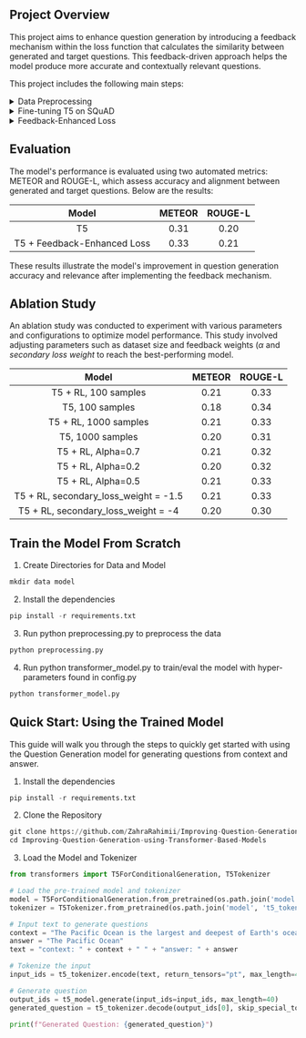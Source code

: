 ## Project Overview
This project aims to enhance question generation by introducing a feedback mechanism within the loss function that calculates the similarity between generated and target questions. This feedback-driven approach helps the model produce more accurate and contextually relevant questions.

This project includes the following main steps:
<details>
<summary> Data Preprocessing </summary>
  
Prepare the [SQuAD](https://www.kaggle.com/datasets/stanfordu/stanford-question-answering-dataset) dataset with fields for 'context,' 'question,' and 'answer.'
<p align=center>
  <img src= "https://github.com/user-attachments/assets/a1589919-ea36-48ec-9ce9-6104df7f478b"
</p>
</details>

<details>
<summary> Fine-tuning T5 on SQuAD </summary>
Train a T5 model on the SQuAD dataset, focusing on generating questions from context and answer pairs.

<p align=center>
  <img src = "https://github.com/user-attachments/assets/28bb2f23-223f-43e6-943c-20b34654937f"
</p>
</details>

<details>
<summary> Feedback-Enhanced Loss </summary>
  
Modify the loss function to include feedback by measuring the similarity between generated and target questions, which allows for iterative improvement in question relevance.

<p align=center>
  <img src = "https://github.com/user-attachments/assets/8a93eabc-f775-4124-91f1-823d68670d3a"
</p>

The enhanced loss function incorporates feedback to achive more accurate and contextually aligned question generation, is defined as follows:

$Total \ Loss = \alpha * loss + (1 - \alpha) * secondary \ loss \  weight * reward$

where:

* $loss$: The primary loss from the model's output.
* $reward$: A feedback term that measures the similarity between the generated question and the target question.
* $\alpha$: A weighting factor that balances the influence of the primary loss and the feedback.
* $secondary \ loss \ weight$: A coefficient that adjusts the impact of the feedback term.
</details>

## Evaluation
The model's performance is evaluated using two automated metrics: METEOR and ROUGE-L, which assess accuracy and alignment between generated and target questions. Below are the results:
<p align=center>

| Model | METEOR | ROUGE-L  |
| :---:   | :---: | :---: |
| T5 | 0.31   | 0.20  |
| T5 + Feedback-Enhanced Loss | 0.33   | 0.21  |
</p>
These results illustrate the model's improvement in question generation accuracy and relevance after implementing the feedback mechanism.

## Ablation Study
An ablation study was conducted to experiment with various parameters and configurations to optimize model performance. This study involved adjusting parameters such as dataset size and feedback weights ($\alpha$ and $secondary \ loss \ weight$ to reach the best-performing model.

|                **Model**                | **METEOR** | **ROUGE-L** |
| :-------------------------------------: | :--------: | :---------: |
|           T5 + RL, 100 samples          |    0.21    |     0.33    |
|             T5, 100 samples             |    0.18    |     0.34    |
|          T5 + RL, 1000 samples          |    0.21    |     0.33    |
|             T5, 1000 samples            |    0.20    |     0.31    |
|            T5 + RL, Alpha=0.7           |    0.21    |     0.32    |
|            T5 + RL, Alpha=0.2           |    0.20    |     0.32    |
|            T5 + RL, Alpha=0.5           |    0.21    |     0.33    |
| T5 + RL, secondary\_loss\_weight = -1.5 |    0.21    |     0.33    |
|  T5 + RL, secondary\_loss\_weight = -4  |    0.20    |     0.30    |

## Train the Model From Scratch
1. Create Directories for Data and Model
``` python
mkdir data model
```
2. Install the dependencies
``` python
pip install -r requirements.txt
```
3. Run python preprocessing.py to preprocess the data
``` python
python preprocessing.py
```

4. Run python transformer_model.py to train/eval the model with hyper-parameters found in config.py
``` python
python transformer_model.py
```

## Quick Start: Using the Trained Model
This guide will walk you through the steps to quickly get started with using the Question Generation model for generating questions from context and answer.
1. Install the dependencies
``` python
pip install -r requirements.txt
```

2. Clone the Repository
``` python
git clone https://github.com/ZahraRahimii/Improving-Question-Generation-using-Transformer-Based-Models
cd Improving-Question-Generation-using-Transformer-Based-Models  
```
3. Load the Model and Tokenizer
``` python
from transformers import T5ForConditionalGeneration, T5Tokenizer

# Load the pre-trained model and tokenizer
model = T5ForConditionalGeneration.from_pretrained(os.path.join('model', 't5_trained_model_20'))
tokenizer = T5Tokenizer.from_pretrained(os.path.join('model', 't5_tokenizer_20'))

# Input text to generate questions
context = "The Pacific Ocean is the largest and deepest of Earth's oceanic divisions."
answer = "The Pacific Ocean"
text = "context: " + context + " " + "answer: " + answer

# Tokenize the input
input_ids = t5_tokenizer.encode(text, return_tensors="pt", max_length=400, truncation=True)

# Generate question
output_ids = t5_model.generate(input_ids=input_ids, max_length=40)
generated_question = t5_tokenizer.decode(output_ids[0], skip_special_tokens=True)

print(f"Generated Question: {generated_question}")
```
